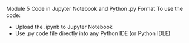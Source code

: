 Module 5 Code in Jupyter Notebook and Python .py Format
To use the code:
  - Upload the .ipynb to Jupyter Notebook
  - Use .py code file directly into any Python IDE (or Python IDLE)
